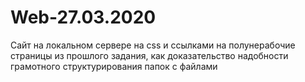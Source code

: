 # Web-27.03.2020
Сайт на локальном сервере на css и ссылками на полунерабочие страницы из прошлого задания, как доказательство надобности грамотного структурирования папок с файлами
